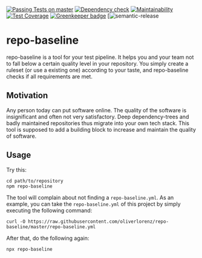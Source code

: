 [![Passing Tests on master](https://travis-ci.org/oliverlorenz/repo-baseline.svg?branch=master)](https://travis-ci.org/oliverlorenz/repo-baseline)
[![Dependency check](https://david-dm.org/oliverlorenz/repo-baseline/status.svg)](https://david-dm.org/oliverlorenz/repo-baseline)
[![Maintainability](https://api.codeclimate.com/v1/badges/efffccdc0db9b67c4f74/maintainability)](https://codeclimate.com/github/oliverlorenz/repo-baseline/maintainability) [![Test Coverage](https://api.codeclimate.com/v1/badges/efffccdc0db9b67c4f74/test_coverage)](https://codeclimate.com/github/oliverlorenz/repo-baseline/test_coverage) 
[![Greenkeeper badge](https://badges.greenkeeper.io/oliverlorenz/repo-baseline.svg)](https://greenkeeper.io/) [![semantic-release](https://img.shields.io/badge/%20%20%F0%9F%93%A6%F0%9F%9A%80-semantic--release-e10079.svg)

# repo-baseline

repo-baseline is a tool for your test pipeline. It helps you and your team not to fall below a certain quality level in your repository. You simply create a ruleset (or use a existing one) according to your taste, and repo-baseline checks if all requirements are met.

## Motivation

Any person today can put software online. The quality of the software is insignificant and often not very satisfactory. Deep dependency-trees and badly maintained repositories thus migrate into your own tech stack. This tool is supposed to add a building block to increase and maintain the quality of software.

## Usage

Try this: 
```
cd path/to/repository
npm repo-baseline
```

The tool will complain about not finding a `repo-baseline.yml`. As an example, you can take the `repo-baseline.yml` of this project by simply executing the following command:

```
curl -O https://raw.githubusercontent.com/oliverlorenz/repo-baseline/master/repo-baseline.yml
```
After that, do the following again:
```
npx repo-baseline
```